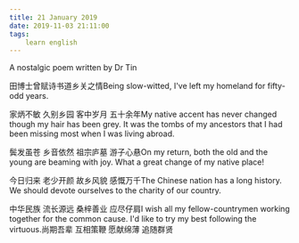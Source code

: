 ```yaml
---
title: 21 January 2019
date: 2019-11-03 21:11:00
tags:
    learn english
---
```

A nostalgic
poem written by Dr Tin 

田博士曾赋诗书道乡关之情Being slow-witted, I've left my
homeland for fifty-odd years. 

家炳不敏 久别乡园 客中岁月 五十余年My native
accent has never changed though my hair has been grey. It was the tombs of my
ancestors that I had been missing most when I was living abroad.

鬓发虽苍 乡音依然 祖宗庐墓 游子心悬On my return,
both the old and the young are beaming with joy. What a great change of my native place!

今日归来 老少开颜 故乡风貌 感慨万千The Chinese
nation has a long history. We should devote ourselves to the charity of our
country. 

中华民族 流长源远 桑梓善业 应尽仔肩I wish all my
fellow-countrymen working
together for the common cause. I'd like to try my best following the virtuous.尚期吾辈 互相策鞭 愿献绵薄 追随群贤



 